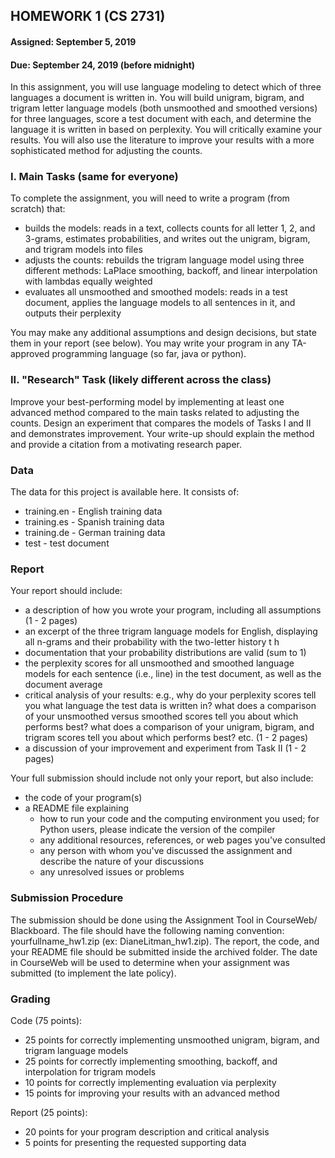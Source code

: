 ## HOMEWORK 1 (CS 2731)
#### Assigned: September 5, 2019
#### Due: September 24, 2019 (before midnight)
In this assignment, you will use language modeling to detect which of three languages a document is written in. You will build unigram, bigram, and trigram letter language models (both unsmoothed and smoothed versions) for three languages, score a test document with each, and determine the language it is written in based on perplexity. You will critically examine your results. You will also use the literature to improve your results with a more sophisticated method for adjusting the counts.

### I. Main Tasks (same for everyone)
To complete the assignment, you will need to write a program (from scratch) that:
* builds the models: reads in a text, collects counts for all letter 1, 2, and 3-grams, estimates probabilities, and writes out the unigram, bigram, and trigram models into files
* adjusts the counts: rebuilds the trigram language model using three different methods: LaPlace smoothing, backoff, and linear interpolation with lambdas equally weighted
* evaluates all unsmoothed and smoothed models: reads in a test document, applies the language models to all sentences in it, and outputs their perplexity

You may make any additional assumptions and design decisions, but state them in your report (see below).
You may write your program in any TA-approved programming language (so far, java or python).

### II. "Research" Task (likely different across the class)
Improve your best-performing model by implementing at least one advanced method compared to the main tasks related to adjusting the counts. Design an experiment that compares the models of Tasks I and II and demonstrates improvement. Your write-up should explain the method and provide a citation from a motivating research paper.

### Data
The data for this project is available here. It consists of:
* training.en - English training data
* training.es - Spanish training data
* training.de - German training data
* test - test document

### Report
Your report should include:
* a description of how you wrote your program, including all assumptions (1 - 2 pages)
* an excerpt of the three trigram language models for English, displaying all n-grams and their probability with the two-letter history t h
* documentation that your probability distributions are valid (sum to 1)
* the perplexity scores for all unsmoothed and smoothed language models for each sentence (i.e., line) in the test document, as well as the document average
* critical analysis of your results: e.g., why do your perplexity scores tell you what language the test data is written in? what does a comparison of your unsmoothed versus smoothed scores tell you about which performs best? what does a comparison of your unigram, bigram, and trigram scores tell you about which performs best? etc. (1 - 2 pages)
* a discussion of your improvement and experiment from Task II (1 - 2 pages)

Your full submission should include not only your report, but also include:
* the code of your program(s)
* a README file explaining
  * how to run your code and the computing environment you used; for Python users, please indicate the version of the compiler
  * any additional resources, references, or web pages you've consulted
  * any person with whom you've discussed the assignment and describe the nature of your discussions
  * any unresolved issues or problems

### Submission Procedure
The submission should be done using the Assignment Tool in CourseWeb/ Blackboard. The file should have the following naming convention: yourfullname_hw1.zip (ex: DianeLitman_hw1.zip). The report, the code, and your README file should be submitted inside the archived folder.
The date in CourseWeb will be used to determine when your assignment was submitted (to implement the late policy).

### Grading
Code (75 points):
* 25 points for correctly implementing unsmoothed unigram, bigram, and trigram language models
* 25 points for correctly implementing smoothing, backoff, and interpolation for trigram models
* 10 points for correctly implementing evaluation via perplexity
* 15 points for improving your results with an advanced method

Report (25 points):
* 20 points for your program description and critical analysis
* 5 points for presenting the requested supporting data


